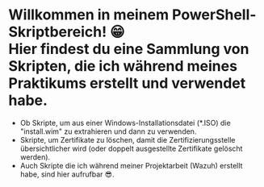 # Willkommen in meinem PowerShell-Skriptbereich! 😁<br>Hier findest du eine Sammlung von Skripten, die ich während meines Praktikums erstellt und verwendet habe.
- Ob Skripte, um aus einer Windows-Installationsdatei (*.ISO) die "install.wim" zu extrahieren und dann zu verwenden.
- Skripte, um Zertifikate zu löschen, damit die Zertifizierungsstelle übersichtlicher wird (oder doppelt ausgestellte Zertifikate gelöscht werden).
- Auch Skripte die ich während meiner Projektarbeit (Wazuh) erstellt habe, sind hier aufrufbar 😎.
